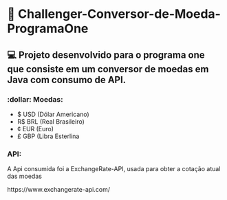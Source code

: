 # :money_with_wings: Challenger-Conversor-de-Moeda-ProgramaOne

<h2 align-text="left">
 💻 Projeto desenvolvido para o programa one<br/> que
    consiste em um conversor de moedas em
    Java com consumo de API.</h2>

<h3 align-text="left"> :dollar: Moedas:</h2>
<ul>
  <li>$ USD (Dólar Americano)</li>
  <li>R$ BRL (Real Brasileiro)</li>
  <li>¢ EUR (Euro)</li>
  <li>£ GBP (Libra Esterlina</li>
</ul>

<h3 align-text="left">API:</h3>
<p>A Api consumida foi a ExchangeRate-API, usada para obter a cotação atual das moedas</p>
<p>https://www.exchangerate-api.com/</p>
